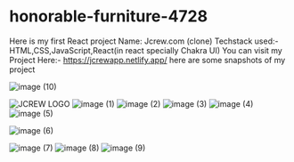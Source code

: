# honorable-furniture-4728 

Here is my  first React project 
Name: Jcrew.com (clone)
Techstack used:- HTML,CSS,JavaScript,React(in react specially Chakra UI)
You can visit my Project Here:- https://jcrewapp.netlify.app/
here are some snapshots of my project

![image (10)](https://user-images.githubusercontent.com/101391587/201467252-7ae0ab18-86db-42e3-968c-c25f597d0e45.png)

![JCREW LOGO](https://user-images.githubusercontent.com/101391587/201466333-2b8c39be-f4d7-473f-8e60-6af473967288.png)
![image (1)](https://user-images.githubusercontent.com/101391587/201466469-1f7e279a-34c4-482e-abe1-c643bcf24a36.png)
![image (2)](https://user-images.githubusercontent.com/101391587/201466567-6d5791bf-7304-4998-b6b7-7b44ece40f4c.png)
![image (3)](https://user-images.githubusercontent.com/101391587/201466648-3893aba8-18d7-4f7a-9bd9-d0e51313820e.png)
![image (4)](https://user-images.githubusercontent.com/101391587/201466696-64f48e6c-60dc-4392-997a-e0365efa64f2.png)
![image (5)](https://user-images.githubusercontent.com/101391587/201466895-823508e6-8508-4949-b37f-aa37286b61ae.png)

![image (6)](https://user-images.githubusercontent.com/101391587/201466945-116fd7bd-f820-44e4-966b-34bf7efe90b7.png)

![image (7)](https://user-images.githubusercontent.com/101391587/201467090-b0a2d4fc-5935-44fc-8151-b71a5b02cd37.png)
![image (8)](https://user-images.githubusercontent.com/101391587/201467144-bee56cff-a75c-4302-8cf8-33c2e05f5253.png)
![image (9)](https://user-images.githubusercontent.com/101391587/201467204-a4b0f4ce-1fd4-42eb-87cd-4b2d0e4e8f87.png)
